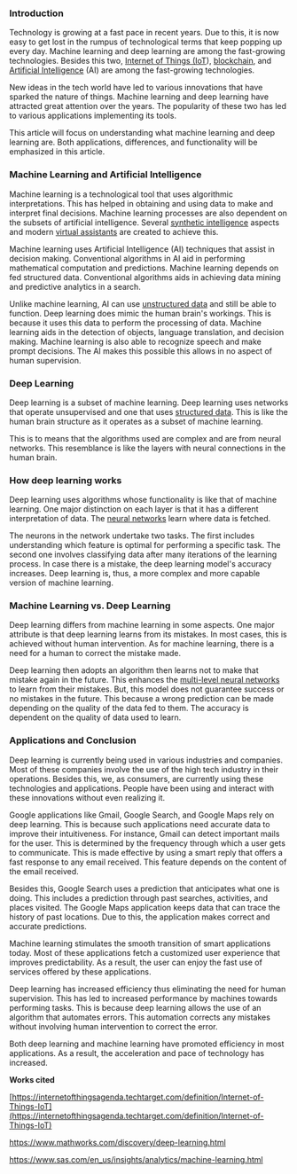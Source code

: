 ### Introduction

Technology is growing at a fast pace in recent years. Due to this, it is now easy to get lost in the rumpus of technological terms that keep popping up every day. Machine learning and deep learning are among the fast-growing technologies. Besides this two, [Internet of Things (IoT](https://internetofthingsagenda.techtarget.com/definition/Internet-of-Things-IoT)), [blockchain](https://en.wikipedia.org/wiki/Blockchain), and [Artificial Intelligence](https://www.investopedia.com/terms/a/artificial-intelligence-ai.asp) (AI) are among the fast-growing technologies.

New ideas in the tech world have led to various innovations that have sparked the nature of things. Machine learning and deep learning have attracted great attention over the years. The popularity of these two has led to various applications implementing its tools.

This article will focus on understanding what machine learning and deep learning are. Both applications, differences, and functionality will be emphasized in this article.

### Machine Learning and Artificial Intelligence

Machine learning is a technological tool that uses algorithmic interpretations. This has helped in obtaining and using data to make and interpret final decisions. Machine learning processes are also dependent on the subsets of artificial intelligence. Several [synthetic intelligence](https://www.wikiwand.com/en/Synthetic_intelligence) aspects and modern [virtual assistants](https://www.investopedia.com/terms/v/virtual-assistant.asp) are created to achieve this.

Machine learning uses Artificial Intelligence (AI) techniques that assist in decision making. Conventional algorithms in AI aid in performing mathematical computation and predictions. Machine learning depends on fed structured data. Conventional algorithms aids in achieving data mining and predictive analytics in a search.

Unlike machine learning, AI can use [unstructured data](https://www.datamation.com/big-data/structured-vs-unstructured-data.html) and still be able to function. Deep learning does mimic the human brain's workings. This is because it uses this data to perform the processing of data. Machine learning aids in the detection of objects, language translation, and decision making. Machine learning is also able to recognize speech and make prompt decisions. The AI makes this possible this allows in no aspect of human supervision.

### Deep Learning

Deep learning is a subset of machine learning. Deep learning uses networks that operate unsupervised and one that uses [structured data](https://www.datamation.com/big-data/structured-vs-unstructured-data.html). This is like the human brain structure as it operates as a subset of machine learning.

This is to means that the algorithms used are complex and are from neural networks. This resemblance is like the layers with neural connections in the human brain.

### How deep learning works

Deep learning uses algorithms whose functionality is like that of machine learning. One major distinction on each layer is that it has a different interpretation of data. The [neural networks](https://news.mit.edu/2017/explained-neural-networks-deep-learning-0414) learn where data is fetched.

The neurons in the network undertake two tasks. The first includes understanding which feature is optimal for performing a specific task. The second one involves classifying data after many iterations of the learning process. In case there is a mistake, the deep learning model's accuracy increases. Deep learning is, thus, a more complex and more capable version of machine learning.

### Machine Learning vs. Deep Learning

Deep learning differs from machine learning in some aspects. One major attribute is that deep learning learns from its mistakes. In most cases, this is achieved without human intervention. As for machine learning, there is a need for a human to correct the mistake made.

Deep learning then adopts an algorithm then learns not to make that mistake again in the future. This enhances the [multi-level neural networks](https://towardsdatascience.com/multi-layer-neural-networks-with-sigmoid-function-deep-learning-for-rookies-2-bf464f09eb7f?gi=e7b1f9430ac5) to learn from their mistakes. But, this model does not guarantee success or no mistakes in the future. This because a wrong prediction can be made depending on the quality of the data fed to them. The accuracy is dependent on the quality of data used to learn.

### Applications and Conclusion

Deep learning is currently being used in various industries and companies. Most of these companies involve the use of the high tech industry in their operations. Besides this, we, as consumers, are currently using these technologies and applications. People have been using and interact with these innovations without even realizing it.

Google applications like Gmail, Google Search, and Google Maps rely on deep learning. This is because such applications need accurate data to improve their intuitiveness. For instance, Gmail can detect important mails for the user. This is determined by the frequency through which a user gets to communicate. This is made effective by using a smart reply that offers a fast response to any email received. This feature depends on the content of the email received.

Besides this, Google Search uses a prediction that anticipates what one is doing. This includes a prediction through past searches, activities, and places visited. The Google Maps application keeps data that can trace the history of past locations. Due to this, the application makes correct and accurate predictions.

Machine learning stimulates the smooth transition of smart applications today. Most of these applications fetch a customized user experience that improves predictability. As a result, the user can enjoy the fast use of services offered by these applications.

Deep learning has increased efficiency thus eliminating the need for human supervision. This has led to increased performance by machines towards performing tasks. This is because deep learning allows the use of an algorithm that automates errors. This automation corrects any mistakes without involving human intervention to correct the error.

Both deep learning and machine learning have promoted efficiency in most applications. As a result, the acceleration and pace of technology has increased.

**Works cited**

[https://internetofthingsagenda.techtarget.com/definition/Internet-of-Things-IoT](https://internetofthingsagenda.techtarget.com/definition/Internet-of-Things-IoT)

https://www.mathworks.com/discovery/deep-learning.html

https://www.sas.com/en_us/insights/analytics/machine-learning.html